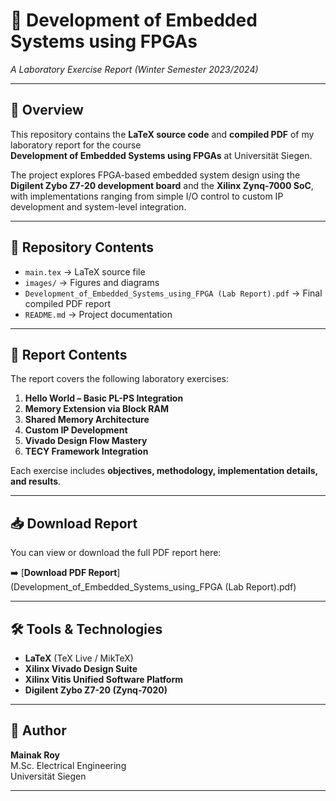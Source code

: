 # 📘 Development of Embedded Systems using FPGAs

*A Laboratory Exercise Report (Winter Semester 2023/2024)*

---

## 📖 Overview
This repository contains the **LaTeX source code** and **compiled PDF** of my laboratory report for the course  
**Development of Embedded Systems using FPGAs** at Universität Siegen.

The project explores FPGA-based embedded system design using the **Digilent Zybo Z7-20 development board** and the **Xilinx Zynq-7000 SoC**, with implementations ranging from simple I/O control to custom IP development and system-level integration.

---

## 📂 Repository Contents
- `main.tex` → LaTeX source file  
- `images/` → Figures and diagrams  
- `Development_of_Embedded_Systems_using_FPGA (Lab Report).pdf` → Final compiled PDF report  
- `README.md` → Project documentation  

---

## 📑 Report Contents
The report covers the following laboratory exercises:

1. **Hello World – Basic PL-PS Integration**  
2. **Memory Extension via Block RAM**  
3. **Shared Memory Architecture**  
4. **Custom IP Development**  
5. **Vivado Design Flow Mastery**  
6. **TECY Framework Integration**  

Each exercise includes **objectives, methodology, implementation details, and results**.

---

## 📥 Download Report
You can view or download the full PDF report here:

➡️ [**Download PDF Report**](Development_of_Embedded_Systems_using_FPGA (Lab Report).pdf)

---

## 🛠 Tools & Technologies
- **LaTeX** (TeX Live / MikTeX)  
- **Xilinx Vivado Design Suite**  
- **Xilinx Vitis Unified Software Platform**  
- **Digilent Zybo Z7-20 (Zynq-7020)**  

---

## 👤 Author
**Mainak Roy**  
M.Sc. Electrical Engineering  
Universität Siegen  

---

